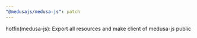 ```yaml
---
"@medusajs/medusa-js": patch
---
```


hotfix(medusa-js): Export all resources and make client of medusa-js public
